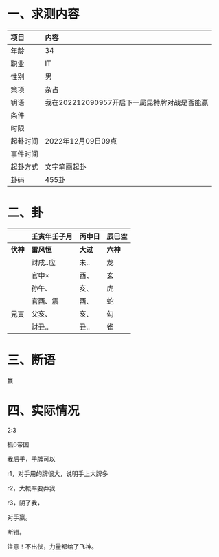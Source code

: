 # 一、求测内容

| 项目     | 内容                                         |
| :------- | :------------------------------------------- |
| 年龄     | 34                                           |
| 职业     | IT                                           |
| 性别     | 男                                           |
| 策项     | 杂占                                         |
| 钥语     | 我在202212090957开启下一局昆特牌对战是否能赢 |
| 条件     |                                              |
| 时限     |                                              |
| 起卦时间 | 2022年12月09日09点                           |
| 事件时间 |                                              |
| 起卦方式 | 文字笔画起卦                                 |
| 卦码     | 455卦                                        |

# 二、卦

|                | 壬寅年壬子月     | 丙申日         | 辰巳空         |
| :------------- | :--------------- | :------------- | :------------- |
| **伏神** | **雷风恒** | **大过** | **六神** |
|                | 财戌..应         | 未..           | 龙             |
|                | 官申×           | 酉、           | 玄             |
|                | 孙午、           | 亥、           | 虎             |
|                | 官酉、震         | 酉、           | 蛇             |
| 兄寅           | 父亥、           | 亥、           | 勾             |
|                | 财丑..           | 丑..           | 雀             |

# 三、断语

赢

# 四、实际情况

2:3

抓6帝国

我后手，手牌可以

r1，对手用的牌很大，说明手上大牌多

r2，大概率要莽我

r3，阴了我，

对手赢。

断错。

注意！不出伏，力量都给了飞神。
